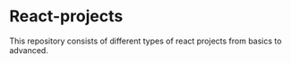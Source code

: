﻿# React-projects
This repository consists of different types of react projects from basics to advanced.
